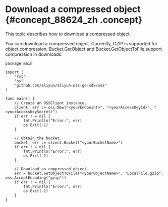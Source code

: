 # Download a compressed object {#concept_88624_zh .concept}

This topic describes how to download a compressed object.

You can download a compressed object. Currently, GZIP is supported for object compression. Bucket.GetObject and Bucket.GetObjectToFile support compression in downloads.

```language-go
package main

import (
	"fmt"
	"os"
	"github.com/aliyun/aliyun-oss-go-sdk/oss"
)

func main() {
	// Create an OSSClient instance.
	client, err := oss.New("<yourEndpoint>", "<yourAccessKeyId>", "<yourAccessKeySecret>")
	if err ! = nil {
		fmt.Println("Error:", err)
		os.Exit(-1)
	}

	// Obtain the bucket.
	bucket, err := client.Bucket("<yourBucketName>")
	if err ! = nil {
		fmt.Println("Error:", err)
		os.Exit(-1)
	}

	// Download an compressed object.
	err = bucket.GetObjectToFile("<yourObjectName>", "LocalFile.gzip", oss.AcceptEncoding("gzip"))
	if err ! = nil {
		fmt.Println("Error:", err)
		os.Exit(-1)
	}
}

```

